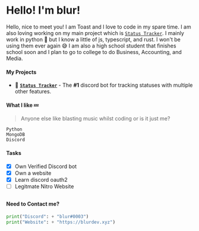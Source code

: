 # Hello! I'm blur!

Hello, nice to meet you! I am Toast and I love to code in my spare time. I am also loving working on my main project which is [`Status Tracker`](https://discord.gg/ZhxmKhDqmx). I mainly work in python 🐍 but I know a little of js, typescript, and rust. I won't be using them ever again 😅 I am also a high school student that finishes school soon and I plan to go to college to do Business, Accounting, and Media.

#### My Projects
- 🤖 [**`Status Tracker`**](https://discord.gg/ZhxmKhDqmx) - The **#1** discord bot for tracking statuses with multiple other features.

#### What I like 💤
> Anyone else like blasting music whilst coding or is it just me?
```
Python
MongoDB
Discord
```
#### Tasks

- [x] Own Verified Discord bot
- [x] Own a website
- [x] Learn discord oauth2
- [ ] Legitmate Nitro Website
##
#### Need to Contact me? 
```py
print("Discord": + "blur#0003")
print("Website": + "https://blurdev.xyz")
```
